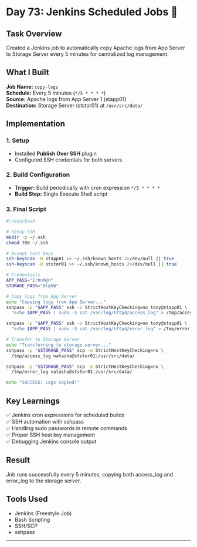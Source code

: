 # Day 73: Jenkins Scheduled Jobs 🔄

## Task Overview
Created a Jenkins job to automatically copy Apache logs from App Server to Storage Server every 5 minutes for centralized log management.

## What I Built
**Job Name:** `copy-logs`  
**Schedule:** Every 5 minutes (`*/5 * * * *`)  
**Source:** Apache logs from App Server 1 (stapp01)  
**Destination:** Storage Server (ststor01) at `/usr/src/data/`

## Implementation

### 1. Setup
- Installed **Publish Over SSH** plugin
- Configured SSH credentials for both servers

### 2. Build Configuration
- **Trigger:** Build periodically with cron expression `*/5 * * * *`
- **Build Step:** Single Execute Shell script

### 3. Final Script

```bash
#!/bin/bash

# Setup SSH
mkdir -p ~/.ssh
chmod 700 ~/.ssh

# Accept host keys
ssh-keyscan -H stapp01 >> ~/.ssh/known_hosts 2>/dev/null || true
ssh-keyscan -H ststor01 >> ~/.ssh/known_hosts 2>/dev/null || true

# Credentials
APP_PASS="Ir0nM@n"
STORAGE_PASS="Bl@kW"

# Copy logs from App Server
echo "Copying logs from App Server..."
sshpass -p "$APP_PASS" ssh -o StrictHostKeyChecking=no tony@stapp01 \
  "echo $APP_PASS | sudo -S cat /var/log/httpd/access_log" > /tmp/access_log

sshpass -p "$APP_PASS" ssh -o StrictHostKeyChecking=no tony@stapp01 \
  "echo $APP_PASS | sudo -S cat /var/log/httpd/error_log" > /tmp/error_log

# Transfer to Storage Server
echo "Transferring to storage server..."
sshpass -p "$STORAGE_PASS" scp -o StrictHostKeyChecking=no \
  /tmp/access_log natasha@ststor01:/usr/src/data/

sshpass -p "$STORAGE_PASS" scp -o StrictHostKeyChecking=no \
  /tmp/error_log natasha@ststor01:/usr/src/data/

echo "SUCCESS: Logs copied!"
```

## Key Learnings

✅ Jenkins cron expressions for scheduled builds  
✅ SSH automation with sshpass  
✅ Handling sudo passwords in remote commands  
✅ Proper SSH host key management  
✅ Debugging Jenkins console output

## Result
Job runs successfully every 5 minutes, copying both access_log and error_log to the storage server.

## Tools Used
- Jenkins (Freestyle Job)
- Bash Scripting
- SSH/SCP
- sshpass

---
